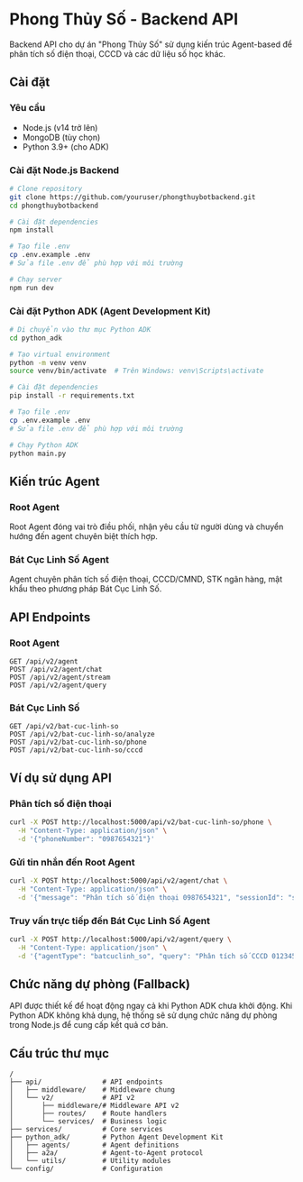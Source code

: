 # Phong Thủy Số - Backend API

Backend API cho dự án "Phong Thủy Số" sử dụng kiến trúc Agent-based để phân tích số điện thoại, CCCD và các dữ liệu số học khác.

## Cài đặt

### Yêu cầu

- Node.js (v14 trở lên)
- MongoDB (tùy chọn)
- Python 3.9+ (cho ADK)

### Cài đặt Node.js Backend

```bash
# Clone repository
git clone https://github.com/youruser/phongthuybotbackend.git
cd phongthuybotbackend

# Cài đặt dependencies
npm install

# Tạo file .env
cp .env.example .env
# Sửa file .env để phù hợp với môi trường

# Chạy server
npm run dev
```

### Cài đặt Python ADK (Agent Development Kit)

```bash
# Di chuyển vào thư mục Python ADK
cd python_adk

# Tạo virtual environment
python -m venv venv
source venv/bin/activate  # Trên Windows: venv\Scripts\activate

# Cài đặt dependencies
pip install -r requirements.txt

# Tạo file .env
cp .env.example .env
# Sửa file .env để phù hợp với môi trường

# Chạy Python ADK
python main.py
```

## Kiến trúc Agent

### Root Agent

Root Agent đóng vai trò điều phối, nhận yêu cầu từ người dùng và chuyển hướng đến agent chuyên biệt thích hợp.

### Bát Cục Linh Số Agent

Agent chuyên phân tích số điện thoại, CCCD/CMND, STK ngân hàng, mật khẩu theo phương pháp Bát Cục Linh Số.

## API Endpoints

### Root Agent

```
GET /api/v2/agent
POST /api/v2/agent/chat
POST /api/v2/agent/stream
POST /api/v2/agent/query
```

### Bát Cục Linh Số

```
GET /api/v2/bat-cuc-linh-so
POST /api/v2/bat-cuc-linh-so/analyze
POST /api/v2/bat-cuc-linh-so/phone
POST /api/v2/bat-cuc-linh-so/cccd
```

## Ví dụ sử dụng API

### Phân tích số điện thoại

```bash
curl -X POST http://localhost:5000/api/v2/bat-cuc-linh-so/phone \
  -H "Content-Type: application/json" \
  -d '{"phoneNumber": "0987654321"}'
```

### Gửi tin nhắn đến Root Agent

```bash
curl -X POST http://localhost:5000/api/v2/agent/chat \
  -H "Content-Type: application/json" \
  -d '{"message": "Phân tích số điện thoại 0987654321", "sessionId": "session123"}'
```

### Truy vấn trực tiếp đến Bát Cục Linh Số Agent

```bash
curl -X POST http://localhost:5000/api/v2/agent/query \
  -H "Content-Type: application/json" \
  -d '{"agentType": "batcuclinh_so", "query": "Phân tích số CCCD 012345678901"}'
```

## Chức năng dự phòng (Fallback)

API được thiết kế để hoạt động ngay cả khi Python ADK chưa khởi động. Khi Python ADK không khả dụng, hệ thống sẽ sử dụng chức năng dự phòng trong Node.js để cung cấp kết quả cơ bản.

## Cấu trúc thư mục

```
/
├── api/               # API endpoints
│   ├── middleware/    # Middleware chung
│   └── v2/            # API v2
│       ├── middleware/# Middleware API v2
│       ├── routes/    # Route handlers 
│       └── services/  # Business logic
├── services/          # Core services
├── python_adk/        # Python Agent Development Kit
│   ├── agents/        # Agent definitions
│   ├── a2a/           # Agent-to-Agent protocol
│   └── utils/         # Utility modules
└── config/            # Configuration 